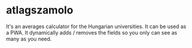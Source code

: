 # atlagszamolo

It's an averages calculator for the Hungarian universities. It can be used as a PWA. It dynamically adds / removes the fields so you only can see as many as you need.
